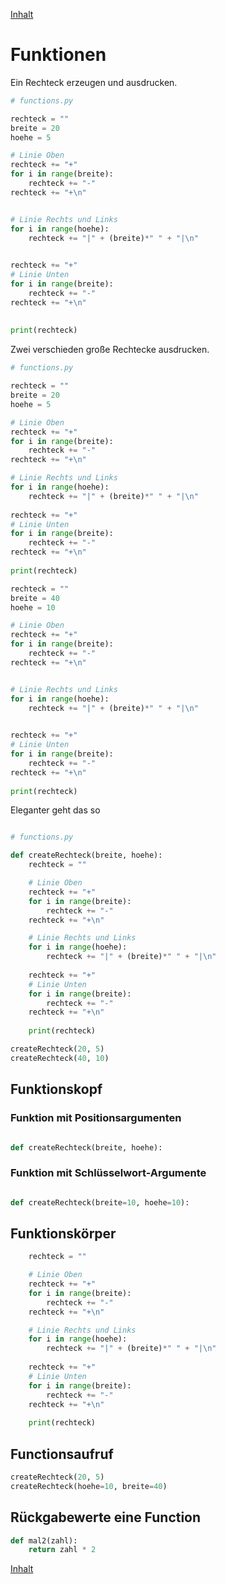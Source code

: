 [Inhalt](../agenda.md)

# Funktionen

Ein Rechteck erzeugen und ausdrucken.

```python
# functions.py

rechteck = ""
breite = 20
hoehe = 5

# Linie Oben
rechteck += "+"
for i in range(breite):
    rechteck += "-"
rechteck += "+\n"


# Linie Rechts und Links 
for i in range(hoehe):
    rechteck += "|" + (breite)*" " + "|\n"
    

rechteck += "+"
# Linie Unten
for i in range(breite):
    rechteck += "-"
rechteck += "+\n"
    
    
print(rechteck)
```

Zwei verschieden große Rechtecke ausdrucken.

```python
# functions.py

rechteck = ""
breite = 20
hoehe = 5

# Linie Oben
rechteck += "+"
for i in range(breite):
    rechteck += "-"
rechteck += "+\n"

# Linie Rechts und Links 
for i in range(hoehe):
    rechteck += "|" + (breite)*" " + "|\n"
    
rechteck += "+"
# Linie Unten
for i in range(breite):
    rechteck += "-"
rechteck += "+\n"
        
print(rechteck)

rechteck = ""
breite = 40
hoehe = 10

# Linie Oben
rechteck += "+"
for i in range(breite):
    rechteck += "-"
rechteck += "+\n"


# Linie Rechts und Links 
for i in range(hoehe):
    rechteck += "|" + (breite)*" " + "|\n"
    

rechteck += "+"
# Linie Unten
for i in range(breite):
    rechteck += "-"
rechteck += "+\n"
    
print(rechteck)

```

Eleganter geht das so

```python

# functions.py

def createRechteck(breite, hoehe):
    rechteck = ""

    # Linie Oben
    rechteck += "+"
    for i in range(breite):
        rechteck += "-"
    rechteck += "+\n"

    # Linie Rechts und Links 
    for i in range(hoehe):
        rechteck += "|" + (breite)*" " + "|\n"
        
    rechteck += "+"
    # Linie Unten
    for i in range(breite):
        rechteck += "-"
    rechteck += "+\n"
            
    print(rechteck)

createRechteck(20, 5)
createRechteck(40, 10)
```

## Funktionskopf

### Funktion mit Positionsargumenten

```python

def createRechteck(breite, hoehe):

```

### Funktion mit Schlüsselwort-Argumente

```python

def createRechteck(breite=10, hoehe=10):

```

## Funktionskörper

```python
    rechteck = ""

    # Linie Oben
    rechteck += "+"
    for i in range(breite):
        rechteck += "-"
    rechteck += "+\n"

    # Linie Rechts und Links 
    for i in range(hoehe):
        rechteck += "|" + (breite)*" " + "|\n"
        
    rechteck += "+"
    # Linie Unten
    for i in range(breite):
        rechteck += "-"
    rechteck += "+\n"
            
    print(rechteck)
```

## Functionsaufruf

```python
createRechteck(20, 5)
createRechteck(hoehe=10, breite=40)

```

## Rückgabewerte eine Function

```python
def mal2(zahl):
    return zahl * 2
```



[Inhalt](../agenda.md)
